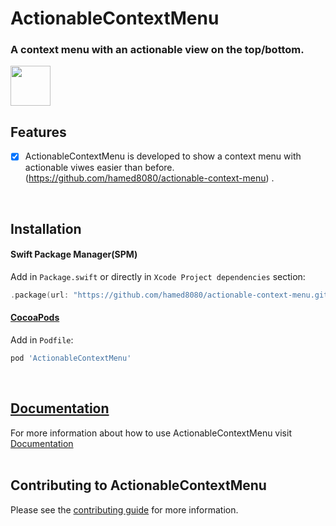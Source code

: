 # ActionableContextMenu
### A context menu with an actionable view on the top/bottom.
<img src="https://github.com/hamed8080/actionable-context-menu/raw/main/images/icon.png"  width="64" height="64">
<br />

## Features

- [x] ActionableContextMenu is developed to show a context menu with actionable viwes easier than before. (https://github.com/hamed8080/actionable-context-menu) .
<br/>

## Installation

#### Swift Package Manager(SPM) 

Add in `Package.swift` or directly in `Xcode Project dependencies` section:

```swift
.package(url: "https://github.com/hamed8080/actionable-context-menu.git", .upToNextMinor(from: "1.0.0")),
```

#### [CocoaPods](https://cocoapods.org) 

Add in `Podfile`:

```ruby
pod 'ActionableContextMenu'
```
<br/>

## [Documentation](https://hamed8080.gitlab.io/additive/documentation/actionable-context-menu/)
For more information about how to use ActionableContextMenu visit [Documentation](https://hamed8080.gitlab.io/additive/documentation/actionable-context-menu/) 
<br/>
<br/>

## Contributing to ActionableContextMenu
Please see the [contributing guide](/CONTRIBUTING.md) for more information.

<!-- Copyright (c) 2021-2022 Apple Inc and the Swift Project authors. All Rights Reserved. -->

